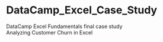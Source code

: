 # DataCamp_Excel_Case_Study

DataCamp Excel Fundamentals final case study <br>
Analyzing Customer Churn in Excel
